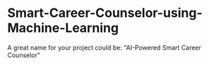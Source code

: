 # Smart-Career-Counselor-using-Machine-Learning
A great name for your project could be:  "AI-Powered Smart Career Counselor"
